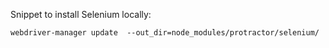 Snippet to install Selenium locally:

`webdriver-manager update  --out_dir=node_modules/protractor/selenium/`